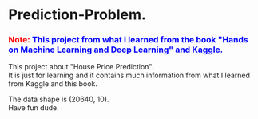 # Prediction-Problem.

### <span style="color:red">Note:</span> <span style="color:blue">This project from what I learned from the book "Hands on Machine Learning and Deep Learning" and Kaggle.</span>      

This project about "House Price Prediction".     
It is just for learning and it contains much information from what I learned from Kaggle and this book.     

The data shape is (20640, 10).     
Have fun dude.
